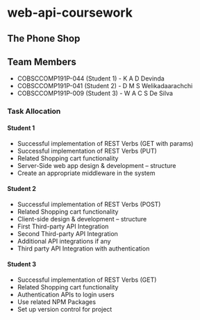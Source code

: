 # web-api-coursework

## The Phone Shop

## Team Members
* COBSCCOMP191P-044 (Student 1) - K A D Devinda
* COBSCCOMP191P-041 (Student 2) - D M S Welikadaarachchi
* COBSCCOMP191P-009 (Student 3) - W A C S De Silva

### Task Allocation

#### Student 1
* Successful implementation of REST Verbs (GET with params)
* Successful implementation of REST Verbs (PUT)
* Related Shopping cart functionality
* Server-Side web app design & development – structure
* Create an appropriate middleware in the system

#### Student 2
* Successful implementation of REST Verbs (POST)
* Related Shopping cart functionality
* Client-side design & development – structure
* First Third-party API Integration
* Second Third-party API Integration
* Additional API integrations if any
* Third party API Integration with authentication

#### Student 3
* Successful implementation of REST Verbs (GET)
* Related Shopping cart functionality
* Authentication APIs to login users
* Use related NPM Packages
* Set up version control for project
